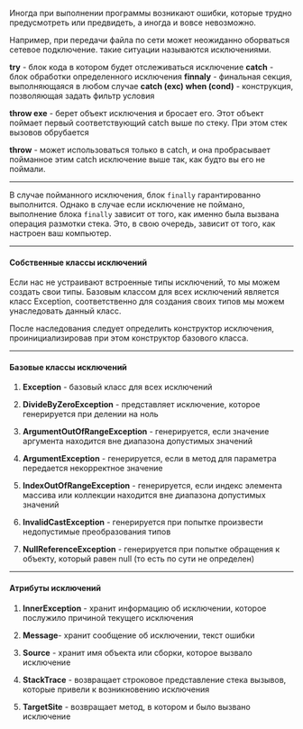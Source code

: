 Иногда при выполнении программы возникают ошибки, которые трудно предусмотреть или предвидеть, а иногда и вовсе невозможно. 

Например, при передачи файла по сети может неожиданно оборваться сетевое подключение. такие ситуации называются исключениями.

**try** - блок кода в котором будет отслеживаться исключение
**catch** - блок обработки определенного исключения
**finnaly** - финальная секция, выполняющаяся в любом случае
**catch (exc) when (cond)** - конструкция, позволяющая задать фильтр условия

**throw exe** - берет объект исключения и бросает его. Этот объект поймает первый соответствующий catch выше по стеку. При этом стек вызовов обрубается

**throw** - может использоваться только в catch, и она пробрасывает пойманное этим catch исключение выше так, как будто вы его не поймали.

---

В случае пойманного исключения, блок `finally` гарантированно выполнится. Однако в случае если исключение не поймано, выполнение блока `finally` зависит от того, как именно была вызвана операция размотки стека. Это, в свою очередь, зависит от того, как настроен ваш компьютер.

---
#### Собственные классы исключений

Если нас не устраивают встроенные типы исключений, то мы можем создать свои типы. Базовым классом для всех исключений является класс Exception, соответственно для создания своих типов мы можем унаследовать данный класс.

После наследования следует определить конструктор исключения, проинициализировав при этом конструктор базового класса.

---
#### Базовые классы исключений

1. **Exception** - базовый класс для всех исключений
    
2. **DivideByZeroException** - представляет исключение, которое генерируется при делении на ноль
    
3. **ArgumentOutOfRangeException** - генерируется, если значение аргумента находится вне диапазона допустимых значений
    
4. **ArgumentException** - генерируется, если в метод для параметра передается некорректное значение
    
5. **IndexOutOfRangeException** - генерируется, если индекс элемента массива или коллекции находится вне диапазона допустимых значений
    
6. **InvalidCastException** - генерируется при попытке произвести недопустимые преобразования типов
    
7. **NullReferenceException** - генерируется при попытке обращения к объекту, который равен null (то есть по сути не определен)
    

---
#### Атрибуты исключений

1. **InnerException** - хранит информацию об исключении, которое послужило причиной текущего исключения
    
2. **Message**- хранит сообщение об исключении, текст ошибки
    
3. **Source** - хранит имя объекта или сборки, которое вызвало исключение
    
4. **StackTrace** - возвращает строковое представление стека вызывов, которые привели к возникновению исключения
    
5. **TargetSite** - возвращает метод, в котором и было вызвано исключение